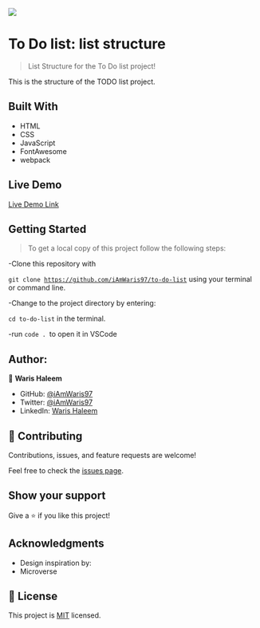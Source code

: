 ![](https://img.shields.io/badge/Microverse-blueviolet)

# To Do list: list structure

> List Structure for the To Do list project!

This is the structure of the TODO list project.

## Built With

- HTML
- CSS
- JavaScript
- FontAwesome
- webpack

## Live Demo

[Live Demo Link](https://iamwaris97.github.io/to-do-list/)


## Getting Started

>To get a local copy of this project follow the following steps:

-Clone this repository with

<code>git clone https://github.com/iAmWaris97/to-do-list</code> using your terminal or command line.

-Change to the project directory by entering:

<code>cd to-do-list</code> in the terminal.

-run <code>code . </code>to open it in VSCode

## Author:

👤 **Waris Haleem**


- GitHub: [@iAmWaris97](https://github.com/iAmWaris97)
- Twitter: [@iAmWaris97](https://twitter.com/iAmWaris97)
- LinkedIn: [Waris Haleem](https://www.linkedin.com/in/waris-haleem/)


## 🤝 Contributing

Contributions, issues, and feature requests are welcome!

Feel free to check the [issues page](https://github.com/iAmWaris97/to-do-list/issues).

## Show your support

Give a ⭐️ if you like this project!

## Acknowledgments

- Design inspiration by:
- Microverse 

## 📝 License

This project is [MIT](./MIT.md) licensed.